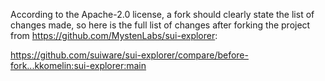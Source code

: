 According to the Apache-2.0 license, a fork should clearly state the list of changes made,
so here is the full list of changes after forking the project from https://github.com/MystenLabs/sui-explorer:

https://github.com/suiware/sui-explorer/compare/before-fork...kkomelin:sui-explorer:main
